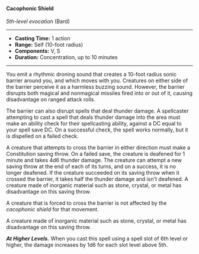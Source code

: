 #### Cacophonic Shield
*5th-level evocation* (Bard)
___
- **Casting Time:** 1 action
- **Range:** Self (10-foot radius)
- **Components:** V, S
- **Duration:** Concentration, up to 10 minutes
---
You emit a rhythmic droning sound that creates a 10-foot radius sonic barrier around you, and which moves with you. Creatures on either side of the barrier perceive it as a harmless buzzing sound. However, the barrier disrupts both magical and nonmagical missiles fired into or out of it, causing disadvantage on ranged attack rolls.

The barrier can also disrupt spells that deal thunder damage. A spellcaster attempting to cast a spell that deals thunder damage into the area must make an ability check for their spellcasting ability, against a DC equal to your spell save DC. On a successful check, the spell works normally, but it is dispelled on a failed check.

A creature that attempts to cross the barrier in either direction must make a Constitution saving throw. On a failed save, the creature is deafened for 1 minute and takes 4d6 thunder damage. The creature can attempt a new saving throw at the end of each of its turns, and on a success, it is no longer deafened. If the creature succeeded on its saving throw when it crossed the barrier, it takes half the thunder damage and isn't deafened. A creature made of inorganic material such as stone, crystal, or metal has disadvantage on this saving throw.

A creature that is forced to cross the barrier is not affected by the *cacophonic shield* for that movement.

A creature made of inorganic material such as stone, crystal, or metal has disadvantage on this saving throw.

***At Higher Levels.*** When you cast this spell using a spell slot of 6th level or higher, the damage increases by 1d6 for each slot level above 5th.
